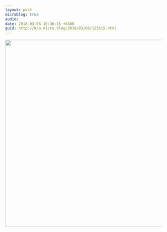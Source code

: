```yaml
---
layout: post
microblog: true
audio: 
date: 2018-03-08 16:36:15 +0400
guid: http://kaa.micro.blog/2018/03/08/123615.html
---
```



<img src="https://micro.kaa.bz/uploads/2018/d68d54d5b7.jpg" width="599" height="600" />

